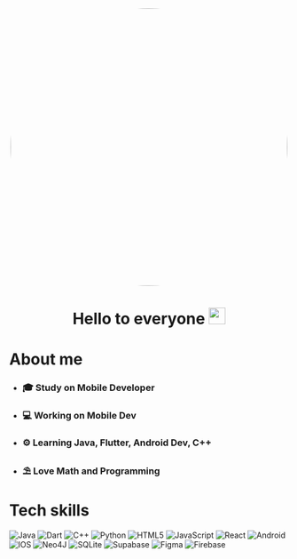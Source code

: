 <div id="header" align="center" style="border-radius:50%">
  <img src="https://user-images.githubusercontent.com/45388866/154818510-8e04c77c-5a49-468f-9e90-56f7c7028b9f.jpg" height="auto" width="500" style="border-radius:50%" />
</div>
<h1 align="center">
  Hello to everyone
  <img src="https://media.giphy.com/media/hvRJCLFzcasrR4ia7z/giphy.gif" width="30px"/>
</h1>

# About me
 - <h3>🎓 Study on Mobile Developer </h3>
 - <h3>💻 Working on Mobile Dev </h3>
 - <h3>⚙️ Learning Java, Flutter, Android Dev, C++ </h3>
 - <h3>⛱️ Love Math and Programming </h3>
 
 # Tech skills
 ![Java](https://img.shields.io/badge/java-%23ED8B00.svg?style=for-the-badge&logo=java&logoColor=white)
 ![Dart](https://img.shields.io/badge/dart-%230175C2.svg?style=for-the-badge&logo=dart&logoColor=white)
 ![C++](https://img.shields.io/badge/c++-%2300599C.svg?style=for-the-badge&logo=c%2B%2B&logoColor=white)
 ![Python](https://img.shields.io/badge/python-3670A0?style=for-the-badge&logo=python&logoColor=ffdd54)
 ![HTML5](https://img.shields.io/badge/html5-%23E34F26.svg?style=for-the-badge&logo=html5&logoColor=white)
 ![JavaScript](https://img.shields.io/badge/javascript-%23323330.svg?style=for-the-badge&logo=javascript&logoColor=%23F7DF1E)
 ![React](https://img.shields.io/badge/react-%2320232a.svg?style=for-the-badge&logo=react&logoColor=%2361DAFB)
 ![Android](https://img.shields.io/badge/Android-3DDC84?style=for-the-badge&logo=android&logoColor=white)
 ![IOS](https://img.shields.io/badge/iOS-000000?style=for-the-badge&logo=ios&logoColor=white)
 ![Neo4J](https://img.shields.io/badge/Neo4j-008CC1?style=for-the-badge&logo=neo4j&logoColor=white)
 ![SQLite](https://img.shields.io/badge/sqlite-%2307405e.svg?style=for-the-badge&logo=sqlite&logoColor=white)
 ![Supabase](https://img.shields.io/badge/Supabase-3ECF8E?style=for-the-badge&logo=supabase&logoColor=white)
 ![Figma](https://img.shields.io/badge/figma-%23F24E1E.svg?style=for-the-badge&logo=figma&logoColor=white)
 ![Firebase](https://img.shields.io/badge/firebase-%23039BE5.svg?style=for-the-badge&logo=firebase)
